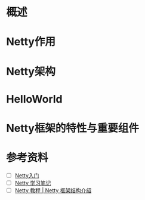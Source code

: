 # 概述

# Netty作用

# Netty架构

# HelloWorld

# Netty框架的特性与重要组件

# 参考资料

- [ ] [Netty入门](https://developer.aliyun.com/article/769587)
- [ ] [Netty 学习笔记](https://blog.csdn.net/qq_42145871/article/details/121803819)
- [ ] [Netty 教程 | Netty 框架结构介绍](https://aiden-dong.gitee.io/2020/07/31/netty%E6%A1%86%E6%9E%B6%E8%AF%B4%E6%98%8E/)
